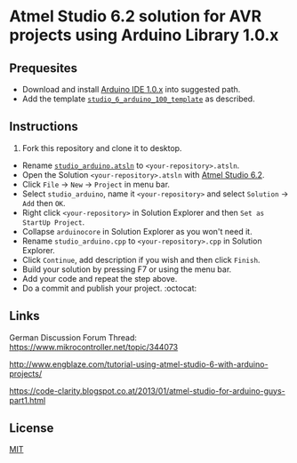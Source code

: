 # Atmel Studio 6.2 solution for AVR projects using Arduino Library 1.0.x

## Prequesites
* Download and install [Arduino IDE 1.0.x](http://arduino.cc/en/Main/Software) into suggested path.
* Add the template [`studio_6_arduino_100_template`](https://github.com/damadmai/studio_6_arduino_100_template) 
as described.

## Instructions

1. Fork this repository and clone it to desktop.
* Rename [`studio_arduino.atsln`](./studio_arduino.atsln) to `<your-repository>.atsln`.
* Open the Solution `<your-repository>.atsln` with 
  [Atmel Studio 6.2](https://www.mikrocontroller.net/articles/Atmel_Studio).
* Click `File` &rarr;	`New` &rarr; `Project` in menu bar.
* Select `studio_arduino`, name it `<your-repository>` and select `Solution` &rarr; `Add` then `OK`.
* Right click `<your-repository>` in Solution Explorer and then `Set as StartUp Project`.
* Collapse `arduinocore` in Solution Explorer as you won't need it.
* Rename `studio_arduino.cpp` to `<your-repository>.cpp` in Solution Explorer.
* Click `Continue`, add description if you wish and then click `Finish`.
* Build your solution by pressing F7 or using the menu bar.
* Add your code and repeat the step above.
* Do a commit and publish your project. :octocat:

## Links

German Discussion Forum Thread:
https://www.mikrocontroller.net/topic/344073

http://www.engblaze.com/tutorial-using-atmel-studio-6-with-arduino-projects/

https://code-clarity.blogspot.co.at/2013/01/atmel-studio-for-arduino-guys-part1.html

## License

[MIT](./LICENSE)
